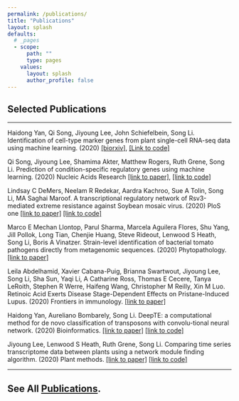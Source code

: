 ```yaml
---
permalink: /publications/
title: "Publications"
layout: splash
defaults:
  # _pages
  - scope:
      path: ""
      type: pages
    values:
      layout: splash
      author_profile: false
---
```


## Selected Publications

---

Haidong Yan, Qi Song, Jiyoung Lee, John Schiefelbein, Song Li. Identification of cell-type marker genes from plant single-cell RNA-seq data using machine learning. (2020) [[biorxiv]](https://www.biorxiv.org/content/10.1101/2020.11.22.393165v1.abstract), [[Link to code]](https://github.com/LiLabAtVT/SingleCellClassification)

Qi Song, Jiyoung Lee, Shamima Akter, Matthew Rogers, Ruth Grene, Song Li. Prediction of condition-specific regulatory genes using machine learning. (2020) Nucleic Acids Research [[link to paper]](https://academic.oup.com/nar/article-abstract/48/11/e62/5824611), [[link to code]](https://github.com/songliVT/ConSReg)

Lindsay C DeMers, Neelam R Redekar, Aardra Kachroo, Sue A Tolin, Song Li, MA Saghai Maroof. A transcriptional regulatory network of Rsv3-mediated extreme resistance against Soybean mosaic virus.  (2020) PloS one [[link to paper]](https://journals.plos.org/plosone/article?id=10.1371/journal.pone.0231658) [[link to code]](https://github.com/LiLabAtVT/rsv3-network)

Marco E Mechan Llontop, Parul Sharma, Marcela Aguilera Flores, Shu Yang, Jill Pollok, Long Tian, Chenjie Huang, Steve Rideout, Lenwood S Heath, Song Li, Boris A Vinatzer. Strain-level identification of bacterial tomato pathogens directly from metagenomic sequences. (2020) Phytopathology. [[link to paper]](https://apsjournals.apsnet.org/doi/abs/10.1094/PHYTO-09-19-0351-R)

Leila Abdelhamid, Xavier Cabana-Puig, Brianna Swartwout, Jiyoung Lee, Song Li, Sha Sun, Yaqi Li, A Catharine Ross, Thomas E Cecere, Tanya LeRoith, Stephen R Werre, Haifeng Wang, Christopher M Reilly, Xin M Luo. Retinoic Acid Exerts Disease Stage-Dependent Effects on Pristane-Induced Lupus. (2020) Frontiers in immunology. [[link to paper]](https://www.frontiersin.org/articles/10.3389/fimmu.2020.00408/full?report=reader)

Haidong Yan, Aureliano Bombarely, Song Li. DeepTE: a computational method for de novo classification of transposons with convolu-tional neural network. (2020) Bioinformatics. [[link to paper]](https://academic.oup.com/bioinformatics/article-abstract/36/15/4269/5838183?redirectedFrom=fulltext) [[link to code]](https://github.com/LiLabAtVT/DeepTE)

Jiyoung Lee, Lenwood S Heath, Ruth Grene, Song Li. Comparing time series transcriptome data between plants using a network module finding algorithm. (2020) Plant methods. [[link to paper]](https://plantmethods.biomedcentral.com/articles/10.1186/s13007-019-0440-x) [[link to code]](https://github.com/LiLabAtVT/CompareTranscriptome)



---
## See All [Publications](https://scholar.google.com/citations?user=mF72CdUAAAAJ&hl=en).



